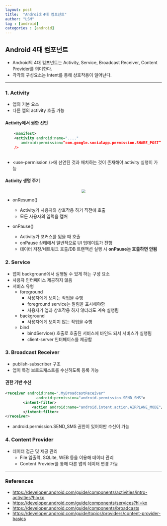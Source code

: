 ```yaml
---
layout: post
title:  "Android:4대 컴포넌트"
author: "LSM"
tag : [android]
categories : [android]
---
```


## Android 4대 컴포넌트
- Android의 4대 컴포넌트는 Activity, Service, Broadcast Receiver, Content Provider를 의미한다.
- 각각의 구성요소는 Intent를 통해 상호작용이 일어난다.

---
### 1. Activity
- 앱의 기본 요소
- 다른 앱의 activity 호출 가능

#### Activity에서 권한 선언
```xml
    <manifest>
    <activity android:name="...."
       android:permission=”com.google.socialapp.permission.SHARE_POST”
    />
    
```
- \<use-permission />에 선언된 것과 매치하는 것이 존재해야 activity 실행이 가능

#### Activity 생명 주기
<center><img src="https://developer.android.com/guide/components/images/activity_lifecycle.png?hl=ko" style="zoom:70%"/></center>

- onResume()
    - Activity가 사용자와 상호작용 하기 직전에 호출
    - 모든 사용자의 입력을 캡쳐
    
- onPause()
    - Activity가 포커스를 잃을 때 호출
    - onPause 상태에서 일반적으로 UI 업데이트가 진행
    - 데이터 저장/네트워크 호출/DB 트랜잭션 실행 시 **onPause는 호출하면 안됨**


### 2. Service
- 앱이 background에서 실행될 수 있게 하는 구성 요소
- 사용자 인터페이스 제공하지 않음
- 서비스 유형
    - foreground
        - 사용자에게 보이는 작업을 수행
        - foreground service는 알림을 표시해야함
        - 사용자가 앱과 상호작용 하지 않더라도 계속 실행됨
    - background
        - 사용자에게 보이지 않는 작업을 수행
    - bind
        - bindService() 호출로 호출된 서비스에 바인드 되서 서비스가 실행됨
        - client-server 인터페이스를 제공함

### 3. Broadcast Receiver
- publish-subscriber 구조
- 앱이 특정 브로드캐스트를 수신하도록 등록 가능

#### 권한 기반 수신
```xml
<receiver android:name=".MyBroadcastReceiver"
              android:permission="android.permission.SEND_SMS">
        <intent-filter>
            <action android:name="android.intent.action.AIRPLANE_MODE"/>
        </intent-filter>
</receiver>    
```
- android.permission.SEND_SMS 권한이 있어야만 수신이 가능

### 4. Content Provider
- 데이터 접근 및 제공 관리
    - File 입출력, SQLite, WEB 등을 이용해 데이터 관리
    - Content Provider를 통해 다른 앱의 데이터 변경 가능

---
### References
- https://developer.android.com/guide/components/activities/intro-activities?hl=ko
- https://developer.android.com/guide/components/services?hl=ko
- https://developer.android.com/guide/components/broadcasts
- https://developer.android.com/guide/topics/providers/content-provider-basics